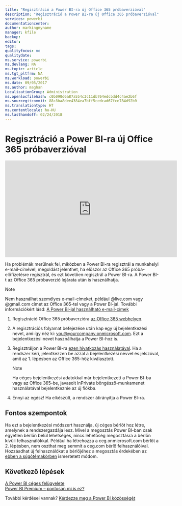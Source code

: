 ```yaml
---
title: "Regisztráció a Power BI-ra új Office 365 próbaverzióval"
description: "Regisztráció a Power BI-ra új Office 365 próbaverzióval"
services: powerbi
documentationcenter: 
author: markingmyname
manager: kfile
backup: 
editor: 
tags: 
qualityfocus: no
qualitydate: 
ms.service: powerbi
ms.devlang: NA
ms.topic: article
ms.tgt_pltfrm: NA
ms.workload: powerbi
ms.date: 09/05/2017
ms.author: maghan
LocalizationGroup: Administration
ms.openlocfilehash: c0b090d6a87a554c3c11db764edcbdd4c4ae2b6f
ms.sourcegitcommit: 88c8ba8dee4384ea7bff5cedcad67fce784d92b0
ms.translationtype: HT
ms.contentlocale: hu-HU
ms.lasthandoff: 02/24/2018
---
```

# <a name="signing-up-for-power-bi-with-a-new-office-365-trial"></a>Regisztráció a Power BI-ra új Office 365 próbaverzióval
<iframe width="560" height="315" src="https://www.youtube.com/embed/gbSuFST-Nx4?showinfo=0" frameborder="0" allowfullscreen></iframe>

Ha problémák merülnek fel, miközben a Power BI-ra regisztrál a munkahelyi e-mail-címével, megoldást jelenthet, ha először az Office 365 próba-előfizetésre regisztrál, és ezt követően regisztrál a Power BI-ra.  A Power BI-t az Office 365 próbaverzió lejárata után is használhatja.

> [!NOTE]
> Nem használhat személyes e-mail-címeket, például @live.com vagy @gmail.com címet az Office 365-tel vagy a Power BI-jal. További információkért lásd: [A Power BI-jal használható e-mail-címek](service-self-service-signup-for-power-bi.md#what-email-address-can-be-used-with-power-bi)
> 
> 

1. Regisztráció Office 365 próbaverzióra [az Office 365 webhelyen](https://go.microsoft.com/fwlink/p/?LinkID=403802).
2. A regisztrációs folyamat befejezése után kap egy új bejelentkezési nevet, ami így néz ki: you@yourcompany.onmicrosoft.com.  Ezt a bejelentkezési nevet használhatja a Power BI-hoz is.
3. Regisztráljon a Power BI-ra [ezen hivatkozás használatával](https://portal.office.com/Start/Confirm?Sku=a403ebcc-fae0-4ca2-8c8c-7a907fd6c235&ru=https%3A%2F%2Fapp.powerbi.com%3FredirectedFromSignup%3D1%26noSignUpCheck%3D1).  Ha a rendszer kéri, jelentkezzen be azzal a bejelentkezési névvel és jelszóval, amit az 1. lépésben az Office 365-höz kiválasztott.
   
   > [!NOTE]
   > Ha céges bejelentkezési adatokkal már bejelentkezett a Power BI-ba vagy az Office 365-be, javasolt InPrivate böngésző-munkamenet használatával bejelentkeznie az új fiókba.
   > 
   > 
4. Ennyi az egész!  Ha elkészült, a rendszer átirányítja a Power BI-ra.

## <a name="important-considerations"></a>Fontos szempontok
Ha ezt a bejelentkezési módszert használja, új céges bérlőt hoz létre, amelynek a rendszergazdája lesz.  Mivel a megosztás Power BI-ban csak egyetlen bérlőn belül lehetséges, nincs lehetőség megosztásra a bérlőn kívüli felhasználókkal.  Például ha létrehozza a ceg.onmicrosoft.com bérlőt a 2. lépésben, nem oszthat meg semmit a ceg.com bérlő felhasználóival.  Hozzáadhat új felhasználókat a bérlőjéhez a megosztás érdekében az [ebben a súgótémakörben](https://support.office.com/en-sg/article/Add-users-individually-to-Office-365---Admin-Help-1970f7d6-03b5-442f-b385-5880b9c256ec?ui=en-US&rs=en-SG&ad=SG) ismertetett módom.

## <a name="next-steps"></a>Következő lépések
[A Power BI céges felügyelete](service-admin-administering-power-bi-in-your-organization.md)  
[Power BI Premium – pontosan mi is ez?](service-premium.md)  

További kérdései vannak? [Kérdezze meg a Power BI közösségét](http://community.powerbi.com/)

